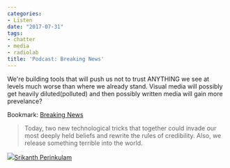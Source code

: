 ```yaml
---
categories:
- Listen
date: "2017-07-31"
tags:
- chatter
- media
- radiolab
title: 'Podcast: Breaking News'
---
```


We're building tools that will push us not to trust ANYTHING we see at levels much worse than where we already stand. Visual media will possibly get heavily diluted(polluted) and then possibly written media will gain more prevelance?

Bookmark: [Breaking News](https://overcast.fm/+KKpdMY)

> Today, two new technological tricks that together could invade our most deeply held beliefs and rewrite the rules of credibility. Also, we release something terrible into the world.

![](images/cropped-cropped-SP01-550afdebv1_site_icon.png)[Srikanth Perinkulam](https://srikanthperinkulam.com)
